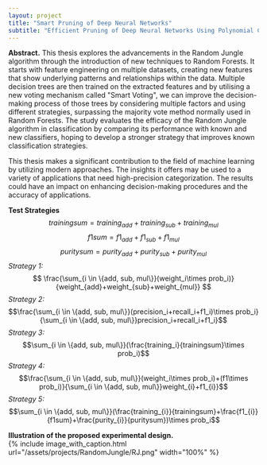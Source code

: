 ```yaml
---
layout: project
title: "Smart Pruning of Deep Neural Networks"	
subtitle: "Efficient Pruning of Deep Neural Networks Using Polynomial Curve Fitting and Evolutionary Algorithms"
---
```

<script src="https://cdn.mathjax.org/mathjax/latest/MathJax.js?config=TeX-AMS-MML_HTMLorMML" type="text/javascript"></script>

**Abstract.**
This thesis explores the advancements in the Random Jungle algorithm through the introduction of new techniques to Random Forests. It starts with feature engineering on multiple datasets, creating new features that show underlying patterns and relationships within the data. Multiple decision trees are then trained on the extracted features and by utilising a new voting mechanism called "Smart Voting", we can improve the decision-making process of those trees by considering multiple factors and using different strategies, surpassing the majority vote method normally used in Random Forests. The study evaluates the efficacy of the Random Jungle algorithm in classification by comparing its performance with known and new classifiers, hoping to develop a stronger strategy that improves known classification strategies.

This thesis makes a significant contribution to the field of machine learning by utilizing modern approaches. The insights it offers may be used to a variety of applications that need high-precision categorization. The results could have an impact on enhancing decision-making procedures and the accuracy of applications.

**Test Strategies**
$$trainingsum=training_{add}+training_{sub}+training_{mul} $$
$$f1sum=f1_{add}+f1_{sub}+f1_{mul}$$
$$puritysum=purity_{add}+purity_{sub}+purity_{mul}$$
*Strategy 1:*
$$
\frac{\sum_{i \in \{add, sub, mul\}}(weight_i\times prob_i)}{weight_{add}+weight_{sub}+weight_{mul}}
$$
*Strategy 2:*
$$\frac{\sum_{i \in \{add, sub, mul\}}(precision_i+recall_i+f1_i)\times prob_i}{\sum_{i \in \{add, sub, mul\}}precision_i+recall_i+f1_i}$$
*Strategy 3:*
$$\sum_{i \in \{add, sub, mul\}}(\frac{training_i}{trainingsum}\times prob_i)$$
*Strategy 4:*
$$\frac{\sum_{i \in \{add, sub, mul\}}(weight_i\times prob_i)+(f1\times prob_i)}{\sum_{i \in \{add, sub, mul\}}weight_{i}+f1_{i}}$$
*Strategy 5:*
$$\sum_{i \in \{add, sub, mul\}}(\frac{training_{i}}{trainingsum}+\frac{f1_{i}}{f1sum}+\frac{purity_{i}}{puritysum})\times prob_i$$


**Illustration of the proposed experimental design.** <br/>
{%
	include image_with_caption.html
	url="/assets/projects/RandomJungle/RJ.png"
	width="100%"
%}
